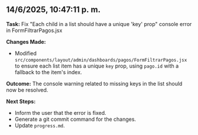 ## 14/6/2025, 10:47:11 p. m.

**Task:** Fix "Each child in a list should have a unique 'key' prop" console error in FormFiltrarPagos.jsx

**Changes Made:**
- Modified `src/components/layout/admin/dashboards/pagos/FormFiltrarPagos.jsx` to ensure each list item has a unique `key` prop, using `pago.id` with a fallback to the item's index.

**Outcome:** The console warning related to missing keys in the list should now be resolved.

**Next Steps:**
- Inform the user that the error is fixed.
- Generate a git commit command for the changes.
- Update `progress.md`.
